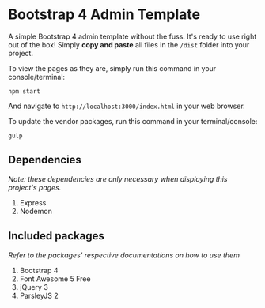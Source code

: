 # Bootstrap 4 Admin Template

A simple Bootstrap 4 admin template without the fuss.
It's ready to use right out of the box! Simply **copy and paste** all files in the `/dist` folder into your project.

To view the pages as they are, simply run this command in your console/terminal:
```
npm start
```

And navigate to `http://localhost:3000/index.html` in your web browser.

To update the vendor packages, run this command in your terminal/console:
```
gulp
```

## Dependencies
*Note: these dependencies are only necessary when displaying this project's pages.*
1. Express
2. Nodemon

## Included packages
*Refer to the packages' respective documentations on how to use them*
1. Bootstrap 4
2. Font Awesome 5 Free
3. jQuery 3
4. ParsleyJS 2
